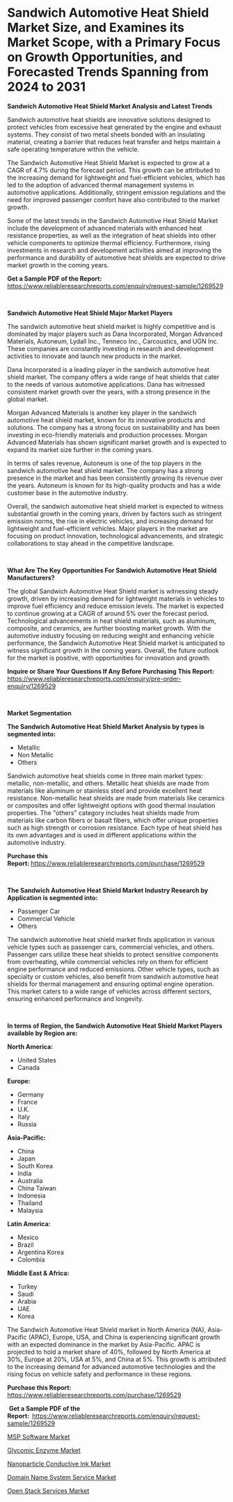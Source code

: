 <p><h1>Sandwich Automotive Heat Shield Market Size, and Examines its Market Scope, with a Primary Focus on Growth Opportunities, and Forecasted Trends Spanning from 2024 to 2031</h1></p><p><strong>Sandwich Automotive Heat Shield Market Analysis and Latest Trends</strong></p>
<p><p>Sandwich automotive heat shields are innovative solutions designed to protect vehicles from excessive heat generated by the engine and exhaust systems. They consist of two metal sheets bonded with an insulating material, creating a barrier that reduces heat transfer and helps maintain a safe operating temperature within the vehicle.</p><p>The Sandwich Automotive Heat Shield Market is expected to grow at a CAGR of 4.7% during the forecast period. This growth can be attributed to the increasing demand for lightweight and fuel-efficient vehicles, which has led to the adoption of advanced thermal management systems in automotive applications. Additionally, stringent emission regulations and the need for improved passenger comfort have also contributed to the market growth.</p><p>Some of the latest trends in the Sandwich Automotive Heat Shield Market include the development of advanced materials with enhanced heat resistance properties, as well as the integration of heat shields into other vehicle components to optimize thermal efficiency. Furthermore, rising investments in research and development activities aimed at improving the performance and durability of automotive heat shields are expected to drive market growth in the coming years.</p></p>
<p><strong>Get a Sample PDF of the Report:&nbsp;</strong> <a href="https://www.reliableresearchreports.com/enquiry/request-sample/1269529">https://www.reliableresearchreports.com/enquiry/request-sample/1269529</a></p>
<p>&nbsp;</p>
<p><strong>Sandwich Automotive Heat Shield Major Market Players</strong></p>
<p><p>The sandwich automotive heat shield market is highly competitive and is dominated by major players such as Dana Incorporated, Morgan Advanced Materials, Autoneum, Lydall Inc., Tenneco Inc., Carcoustics, and UGN Inc. These companies are constantly investing in research and development activities to innovate and launch new products in the market.</p><p>Dana Incorporated is a leading player in the sandwich automotive heat shield market. The company offers a wide range of heat shields that cater to the needs of various automotive applications. Dana has witnessed consistent market growth over the years, with a strong presence in the global market.</p><p>Morgan Advanced Materials is another key player in the sandwich automotive heat shield market, known for its innovative products and solutions. The company has a strong focus on sustainability and has been investing in eco-friendly materials and production processes. Morgan Advanced Materials has shown significant market growth and is expected to expand its market size further in the coming years.</p><p>In terms of sales revenue, Autoneum is one of the top players in the sandwich automotive heat shield market. The company has a strong presence in the market and has been consistently growing its revenue over the years. Autoneum is known for its high-quality products and has a wide customer base in the automotive industry.</p><p>Overall, the sandwich automotive heat shield market is expected to witness substantial growth in the coming years, driven by factors such as stringent emission norms, the rise in electric vehicles, and increasing demand for lightweight and fuel-efficient vehicles. Major players in the market are focusing on product innovation, technological advancements, and strategic collaborations to stay ahead in the competitive landscape.</p></p>
<p>&nbsp;</p>
<p><strong>What Are The Key Opportunities For Sandwich Automotive Heat Shield Manufacturers?</strong></p>
<p><p>The global Sandwich Automotive Heat Shield market is witnessing steady growth, driven by increasing demand for lightweight materials in vehicles to improve fuel efficiency and reduce emission levels. The market is expected to continue growing at a CAGR of around 5% over the forecast period. Technological advancements in heat shield materials, such as aluminum, composite, and ceramics, are further boosting market growth. With the automotive industry focusing on reducing weight and enhancing vehicle performance, the Sandwich Automotive Heat Shield market is anticipated to witness significant growth in the coming years. Overall, the future outlook for the market is positive, with opportunities for innovation and growth.</p></p>
<p><strong>Inquire or Share Your Questions If Any Before Purchasing This Report:</strong> <a href="https://www.reliableresearchreports.com/enquiry/pre-order-enquiry/1269529">https://www.reliableresearchreports.com/enquiry/pre-order-enquiry/1269529</a></p>
<p>&nbsp;</p>
<p><strong>Market Segmentation</strong></p>
<p><strong>The Sandwich Automotive Heat Shield Market Analysis by types is segmented into:</strong></p>
<p><ul><li>Metallic</li><li>Non Metallic</li><li>Others</li></ul></p>
<p><p>Sandwich automotive heat shields come in three main market types: metallic, non-metallic, and others. Metallic heat shields are made from materials like aluminum or stainless steel and provide excellent heat resistance. Non-metallic heat shields are made from materials like ceramics or composites and offer lightweight options with good thermal insulation properties. The "others" category includes heat shields made from materials like carbon fibers or basalt fibers, which offer unique properties such as high strength or corrosion resistance. Each type of heat shield has its own advantages and is used in different applications within the automotive industry.</p></p>
<p><strong>Purchase this Report:&nbsp;</strong><a href="https://www.reliableresearchreports.com/purchase/1269529">https://www.reliableresearchreports.com/purchase/1269529</a></p>
<p>&nbsp;</p>
<p><strong>The Sandwich Automotive Heat Shield Market Industry Research by Application is segmented into:</strong></p>
<p><ul><li>Passenger Car</li><li>Commercial Vehicle</li><li>Others</li></ul></p>
<p><p>The sandwich automotive heat shield market finds application in various vehicle types such as passenger cars, commercial vehicles, and others. Passenger cars utilize these heat shields to protect sensitive components from overheating, while commercial vehicles rely on them for efficient engine performance and reduced emissions. Other vehicle types, such as specialty or custom vehicles, also benefit from sandwich automotive heat shields for thermal management and ensuring optimal engine operation. This market caters to a wide range of vehicles across different sectors, ensuring enhanced performance and longevity.</p></p>
<p>&nbsp;</p>
<p><strong>In terms of Region, the Sandwich Automotive Heat Shield Market Players available by Region are:</strong></p>
<p>
    <p> <strong> North America: </strong>
        <ul>
            <li>United States</li>
            <li>Canada</li>
        </ul>
        </p> 
    <p> <strong> Europe: </strong>
        <ul>
            <li>Germany</li>
            <li>France</li>
            <li>U.K.</li>
            <li>Italy</li>
            <li>Russia</li>
        </ul>
        </p> 
    <p> <strong> Asia-Pacific: </strong>
        <ul>
            <li>China</li>
            <li>Japan</li>
            <li>South Korea</li>
            <li>India</li>
            <li>Australia</li>
            <li>China Taiwan</li>
            <li>Indonesia</li>
            <li>Thailand</li>
            <li>Malaysia</li>
        </ul>
        </p> 
    <p> <strong> Latin America: </strong>
        <ul>
            <li>Mexico</li>
            <li>Brazil</li>
            <li>Argentina Korea</li>
            <li>Colombia</li>
        </ul>
        </p> 
    <p> <strong> Middle East & Africa: </strong>
        <ul>
            <li>Turkey</li>
            <li>Saudi</li>
            <li>Arabia</li>
            <li>UAE</li>
            <li>Korea</li>
        </ul>
    </p>
    </p>
<p><p>The Sandwich Automotive Heat Shield market in North America (NA), Asia-Pacific (APAC), Europe, USA, and China is experiencing significant growth with an expected dominance in the market by Asia-Pacific. APAC is projected to hold a market share of 40%, followed by North America at 30%, Europe at 20%, USA at 5%, and China at 5%. This growth is attributed to the increasing demand for advanced automotive technologies and the rising focus on vehicle safety and performance in these regions.</p></p>
<p><strong>Purchase this Report: </strong><a href="https://www.reliableresearchreports.com/purchase/1269529">https://www.reliableresearchreports.com/purchase/1269529</a></p>
<p>&nbsp;<strong>Get a Sample PDF of the Report:&nbsp;&nbsp;</strong><a href="https://www.reliableresearchreports.com/enquiry/request-sample/1269529">https://www.reliableresearchreports.com/enquiry/request-sample/1269529</a></p>
<p><strong></strong></p>
<p><p><a href="https://medium.com/@rosiekuhn_28077/msp-software-market-size-reveals-the-best-marketing-channels-in-global-industry-11c2aa65f0c5">MSP Software Market</a></p><p><a href="https://github.com/seekum/Market-Research-Report-List-1/blob/main/glycomic-enzyme-market.md">Glycomic Enzyme Market</a></p><p><a href="https://github.com/timeliteaut/Market-Research-Report-List-1/blob/main/nanoparticle-conductive-ink-market.md">Nanoparticle Conductive Ink Market</a></p><p><a href="https://medium.com/@rosiekuhn_28077/domain-name-system-service-nbsp-market-focuses-on-market-share-size-and-projected-forecast-till-484baca300c1">Domain Name System Service Market</a></p><p><a href="https://medium.com/@rosiekuhn_28077/open-stack-services-market-exploring-market-share-market-trends-and-future-growth-e1ed7edb6e46">Open Stack Services Market</a></p></p>